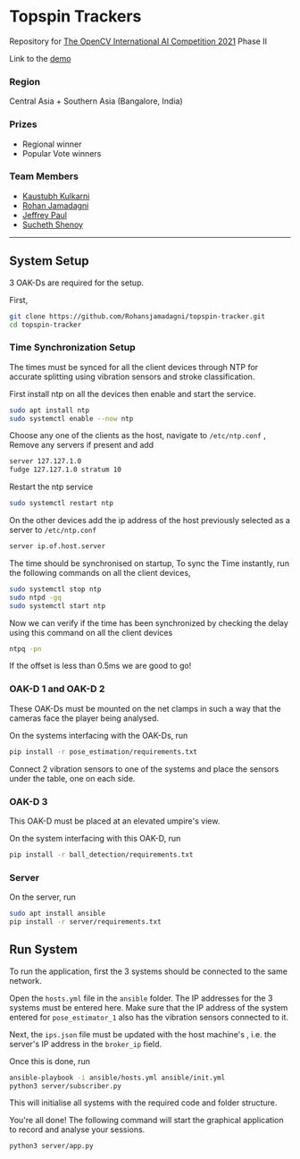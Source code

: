 # Topspin Trackers

Repository for [The OpenCV International AI Competition 2021](https://opencv.org/opencv-ai-competition-2021/) Phase II

Link to the [demo](https://youtu.be/1SICV66rsxU)

### Region
Central Asia + Southern Asia (Bangalore, India)
 
### Prizes
- Regional winner
- Popular Vote winners

### Team Members
- [Kaustubh Kulkarni](https://github.com/KulkarniKaustubh)
- [Rohan Jamadagni](https://github.com/Rohansjamadagni)
- [Jeffrey Paul](https://github.com/jeffreypaul15)
- [Sucheth Shenoy](https://github.com/sucheth17)

---

## System Setup

3 OAK-Ds are required for the setup.

First,

```sh
git clone https://github.com/Rohansjamadagni/topspin-tracker.git
cd topspin-tracker
```


### Time Synchronization Setup

The times must be synced for all the client devices through NTP for accurate splitting using vibration sensors and stroke classification.

First install ntp on all the devices then enable and start the service.

``` sh
sudo apt install ntp
sudo systemctl enable --now ntp
```

Choose any one of the clients as the host, navigate to `/etc/ntp.conf` , Remove any servers if present and add

``` sh
server 127.127.1.0
fudge 127.127.1.0 stratum 10
```

Restart the ntp service

``` sh
sudo systemctl restart ntp
```

On the other devices add the ip address of the host previously selected as a server to `/etc/ntp.conf`

``` sh
server ip.of.host.server
```

The time should be synchronised on startup, To sync the Time instantly, run the following commands on all the client devices, 

``` sh
sudo systemctl stop ntp
sudo ntpd -gq
sudo systemctl start ntp
```

Now we can verify if the time has been synchronized by checking the delay using this command on all the client devices

``` sh
ntpq -pn
```

If the offset is less than 0.5ms we are good to go!


### OAK-D 1 and OAK-D 2

These OAK-Ds must be mounted on the net clamps in such a way that the cameras face the player being analysed.

On the systems interfacing with the OAK-Ds, run
```sh
pip install -r pose_estimation/requirements.txt
```

Connect 2 vibration sensors to one of the systems and place the sensors under the table, one on each side.

### OAK-D 3

This OAK-D must be placed at an elevated umpire's view.

On the system interfacing with this OAK-D, run
```sh
pip install -r ball_detection/requirements.txt
```


### Server

On the server, run
```sh
sudo apt install ansible
pip install -r server/requirements.txt
```


## Run System

To run the application, first the 3 systems should be connected to the same network.

Open the `hosts.yml` file in the `ansible` folder. The IP addresses for the 3 systems must be entered here. Make sure that the IP address of the system entered for `pose_estimator_1` also has the vibration sensors connected to it.

Next, the `ips.json` file must be updated with the host machine's , i.e. the server's IP address in the `broker_ip` field.

Once this is done, run
```sh
ansible-playbook -i ansible/hosts.yml ansible/init.yml
python3 server/subscriber.py
```

This will initialise all systems with the required code and folder structure.

You're all done! The following command will start the graphical application to record and analyse your sessions.

```sh
python3 server/app.py
```
